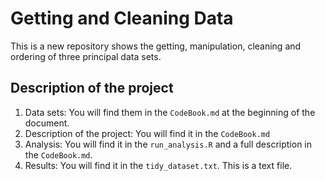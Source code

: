 # Getting and Cleaning Data
This is a new repository shows the getting, manipulation, cleaning and ordering of three principal data sets.

## Description of the project
 1. Data sets: You will find them in the `CodeBook.md` at the beginning of the document.
 2. Description of the project: You will find it in the `CodeBook.md`
 2. Analysis: You will find it in the `run_analysis.R` and a full description in the `CodeBook.md`.
 3. Results: You will find it in the `tidy_dataset.txt`. This is a text file.
 
